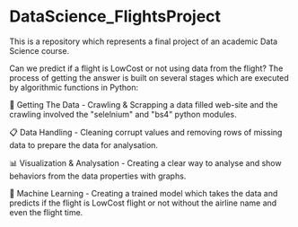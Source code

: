 # DataScience_FlightsProject
This is a repository which represents a final project of an academic Data Science course.

Can we predict if a flight is LowCost or not using data from the flight?
The process of getting the answer is built on several stages which are executed by algorithmic functions in Python:

📡 Getting The Data - Crawling & Scrapping a data filled web-site and the crawling involved the "selelnium" and "bs4" python modules.

📋 Data Handling - Cleaning corrupt values and removing rows of missing data to prepare the data for analysation.

📊 Visualization & Analysation - Creating a clear way to analyse and show behaviors from the data properties with graphs.

🤖 Machine Learning - Creating a trained model which takes the data and predicts if the flight is LowCost flight or not without the airline name and even the flight time.
